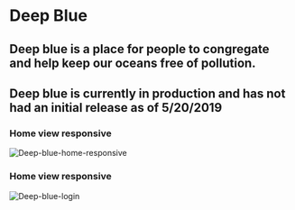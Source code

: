# Deep Blue

## Deep blue is a place for people to congregate and help keep our oceans free of pollution. 

## Deep blue is currently in production and has not had an initial release as of 5/20/2019

### Home view responsive
![Deep-blue-home-responsive](https://user-images.githubusercontent.com/42726824/58068115-e9157180-7b44-11e9-9352-ddf5f94f422e.PNG)

### Home view responsive
![Deep-blue-login](https://user-images.githubusercontent.com/42726824/58068139-f7638d80-7b44-11e9-92a0-153f435d0137.PNG)
